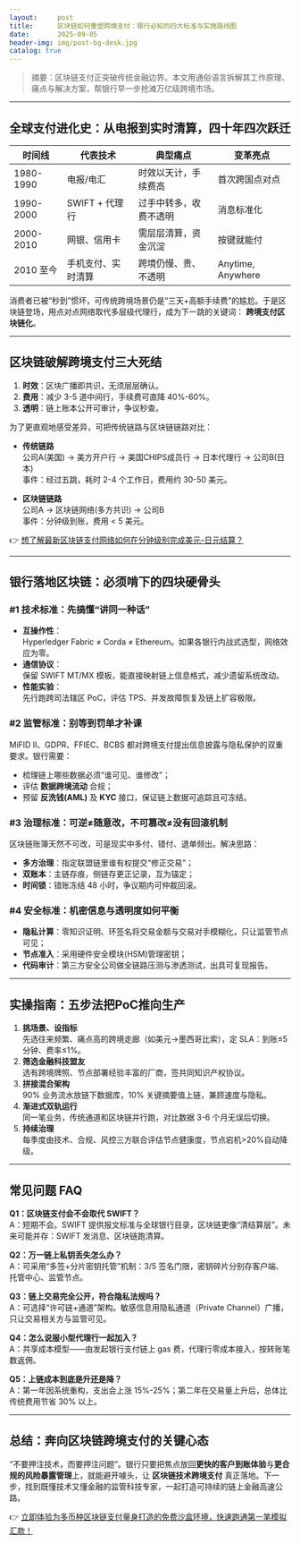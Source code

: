 ```yaml
---
layout:     post
title:      区块链如何重塑跨境支付：银行必知的四大标准与实施路线图
date:       2025-09-05
header-img: img/post-bg-desk.jpg
catalog: true
---
```


> 摘要：区块链支付正突破传统金融边界。本文用通俗语言拆解其工作原理、痛点与解决方案，帮银行早一步抢滩万亿级跨境市场。

---

## 全球支付进化史：从电报到实时清算，四十年四次跃迁

| 时间线 | 代表技术 | 典型痛点 | 变革亮点 |
| --- | --- | --- | --- |
| 1980-1990 | 电报/电汇 | 时效以天计，手续费高 | 首次跨国点对点 |
| 1990-2000 | SWIFT + 代理行 | 过手中转多，收费不透明 | 消息标准化 |
| 2000-2010 | 网银、信用卡 | 需层层清算，资金沉淀 | 按键就能付 |
| 2010 至今 | 手机支付、实时清算 | 跨境仍慢、贵、不透明 | Anytime, Anywhere |

消费者已被“秒到”惯坏，可传统跨境场景仍是“三天+高额手续费”的尴尬。于是区块链登场，用点对点网络取代多层级代理行，成为下一跳的关键词： **跨境支付区块链化**。

---

## 区块链破解跨境支付三大死结

1. **时效**：区块广播即共识，无须层层确认。  
2. **费用**：减少 3-5 道中间行，手续费可直降 40%-60%。  
3. **透明**：链上账本公开可审计，争议秒查。

为了更直观地感受差异，可把传统链路与区块链链路对比：

- **传统链路**  
  公司A(美国) → 美方开户行 → 美国CHIPS成员行 → 日本代理行 → 公司B(日本)  
  事件：经过五跳，耗时 2-4 个工作日，费用约 30-50 美元。

- **区块链链路**  
  公司A → 区块链网络(多方共识) → 公司B  
  事件：分钟级到账，费用 < 5 美元。

👉 [想了解最新区块链支付网络如何在分钟级别完成美元-日元结算？](https://okxdog.com/)

---

## 银行落地区块链：必须啃下的四块硬骨头

### #1 技术标准：先搞懂“讲同一种话”

- **互操作性**：  
  Hyperledger Fabric ≠ Corda ≠ Ethereum。如果各银行内战式选型，网络效应为零。  
- **通信协议**：  
  保留 SWIFT MT/MX 模板，能直接映射链上信息格式，减少遗留系统改动。  
- **性能实验**：  
  先行跑跨司法辖区 PoC，评估 TPS、并发故障恢复及链上扩容极限。

### #2 监管标准：别等到罚单才补课

MiFID II、GDPR、FFIEC、BCBS 都对跨境支付提出信息披露与隐私保护的双重要求。银行需要：

- 梳理链上哪些数据必须“谁可见、谁修改”；  
- 评估 **数据跨境流动** 合规；  
- 预留 **反洗钱(AML)** 及 **KYC** 接口，保证链上数据可追踪且可冻结。

### #3 治理标准：可逆≠随意改，不可篡改≠没有回滚机制

区块链账簿天然不可改，可是现实中多付、错付、退单频出。解决思路：

- **多方治理**：指定联盟链里谁有权提交“修正交易”；  
- **双账本**：主链存痕，侧链存更正记录，互为锚定；  
- **时间锁**：错账冻结 48 小时，争议期内可仲裁回滚。

### #4 安全标准：机密信息与透明度如何平衡

- **隐私计算**：零知识证明、环签名将交易金额与交易对手模糊化，只让监管节点可见；  
- **节点准入**：采用硬件安全模块(HSM)管理密钥；  
- **代码审计**：第三方安全公司做全链路压测与渗透测试，出具可复现报告。

---

## 实操指南：五步法把PoC推向生产

1. **挑场景、设指标**  
   先选往来频繁、痛点高的跨境走廊（如美元→墨西哥比索），定 SLA：到账≤5分钟、费率≤1%。
2. **筛选金融科技盟友**  
   选有跨境牌照、节点部署经验丰富的厂商，签共同知识产权协议。  
3. **拼接混合架构**  
   90% 业务流水放链下数据库，10% 关键摘要值上链，兼顾速度与隐私。  
4. **渐进式双轨运行**  
   同一笔业务，传统通道和区块链并行跑，对比数据 3-6 个月无误后切换。  
5. **持续治理**  
   每季度由技术、合规、风控三方联合评估节点健康度，节点宕机>20%自动降级。

---

## 常见问题 FAQ

**Q1：区块链支付会不会取代 SWIFT？**  
A：短期不会。SWIFT 提供报文标准与全球银行目录，区块链更像“清结算层”。未来可能并存：SWIFT 发消息、区块链跑清算。

**Q2：万一链上私钥丢失怎么办？**  
A：可采用“多签+分片密钥托管”机制：3/5 签名门限，密钥碎片分别存客户端、托管中心、监管节点。

**Q3：链上交易完全公开，符合隐私法规吗？**  
A：可选择“许可链+通道”架构。敏感信息用隐私通道（Private Channel）广播，只让交易相关方与监管可见。

**Q4：怎么说服小型代理行一起加入？**  
A：共享成本模型——由发起银行支付链上 gas 费，代理行零成本接入，按转账笔数返佣。

**Q5：上链成本到底是升还是降？**  
A：第一年因系统重构，支出会上涨 15%-25%；第二年在交易量上升后，总体比传统费用节省 30% 以上。

---

## 总结：奔向区块链跨境支付的关键心态

“不要押注技术，而要押注问题”。银行只要把焦点放回**更快的客户到账体验**与**更合规的风险暴露管理**上，就能避开噱头，让 **区块链技术跨境支付** 真正落地。下一步，找到既懂技术又懂金融的监管科技专家，一起打造可持续的链上金融高速公路。

👉 [立即体验为多币种区块链支付量身打造的免费沙盒环境，快速跑通第一笔模拟汇款！](https://okxdog.com/)